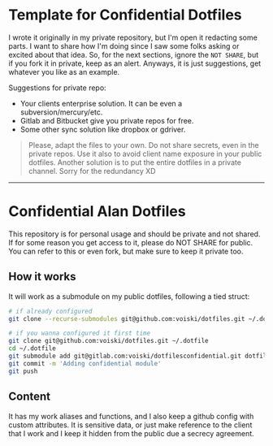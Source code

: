 # Template for Confidential Dotfiles
I wrote it originally in my private repository, but I'm open it redacting some parts. I want to share how I'm doing since I saw some folks asking or excited about that idea. So, for the next sections, ignore the `NOT SHARE`, but if you fork it in private, keep as an alert. Anyways, it is just suggestions, get whatever you like as an example.

Suggestions for private repo:
* Your clients enterprise solution. It can be even a subversion/mercury/etc.
* Gitlab and Bitbucket give you private repos for free.
* Some other sync solution like dropbox or gdriver.

> Please, adapt the files to your own. Do not share secrets, even in the private repos. Use it also to avoid client name exposure in your public dotfiles. Another solution is to put the entire dotfiles in a private channel. Sorry for the redundancy XD

-----------

# Confidential Alan Dotfiles

This repository is for personal usage and should be private and not shared. 
If for some reason you get access to it, please do NOT SHARE for public. 
You can refer to this or even fork, but make sure to keep it private too.

## How it works

It will work as a submodule on my public dotfiles, following a tied struct:

```bash
# if already configured
git clone --recurse-submodules git@github.com:voiski/dotfiles.git ~/.dotfile

# if you wanna configured it first time
git clone git@github.com:voiski/dotfiles.git ~/.dotfile
cd ~/.dotfile
git submodule add git@gitlab.com:voiski/dotfilesconfidential.git dotfilesconfidential
git commit -m 'Adding confidential module'
git push
```

## Content

It has my work aliases and functions, and I also keep a github config with
custom attributes. It is sensitive data, or just make reference to the client
that I work and I keep it hidden from the public due a secrecy agreement.
